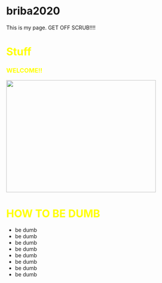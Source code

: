 # briba2020
This is my page. GET OFF SCRUB!!!!
<!DOCTYPE html>
<html>
  <head>
    <h1 style="color:yellow">Stuff</h1>
    <link href="
  </head>
  <body style="background-color:purple">
    <h3 style="color:yellow">
      WELCOME!!
    </h3>
    <a href="https://www.publix.com/">
      <img src="https://pizzabottle.com/wp-content/uploads/2017/05/Screen_Shot_2017-05-03_at_2.56.29_PM_tvcewo-1-758x398.jpg" width="400px"height="300px"> </a>
    <h1 style="color:yellow"> HOW TO BE DUMB</h1>
    <ul>
      <li>be dumb</li><li>be dumb</li><li>be dumb</li><li>be dumb</li>      <li>be dumb</li><li>be dumb</li><li>be dumb</li><li>be dumb</li>
    </ul>
    </html>
